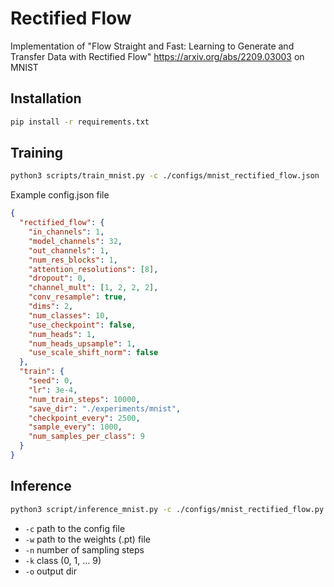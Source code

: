 # Rectified Flow

Implementation of "Flow Straight and Fast: Learning to Generate and Transfer Data with Rectified Flow"
https://arxiv.org/abs/2209.03003 on MNIST

## Installation

```bash
pip install -r requirements.txt
```

## Training

```bash
python3 scripts/train_mnist.py -c ./configs/mnist_rectified_flow.json
```

Example config.json file

```json
{
  "rectified_flow": {
    "in_channels": 1,
    "model_channels": 32,
    "out_channels": 1,
    "num_res_blocks": 1,
    "attention_resolutions": [8],
    "dropout": 0,
    "channel_mult": [1, 2, 2, 2],
    "conv_resample": true,
    "dims": 2,
    "num_classes": 10,
    "use_checkpoint": false,
    "num_heads": 1,
    "num_heads_upsample": 1,
    "use_scale_shift_norm": false
  },
  "train": {
    "seed": 0,
    "lr": 3e-4,
    "num_train_steps": 10000,
    "save_dir": "./experiments/mnist",
    "checkpoint_every": 2500,
    "sample_every": 1000,
    "num_samples_per_class": 9
  }
}
```

## Inference

```bash
python3 script/inference_mnist.py -c ./configs/mnist_rectified_flow.py -w weights.pt -n 16 -k 1 -o ./output
```

- `-c` path to the config file
- `-w` path to the weights (.pt) file
- `-n` number of sampling steps
- `-k` class (0, 1, ... 9)
- `-o` output dir
